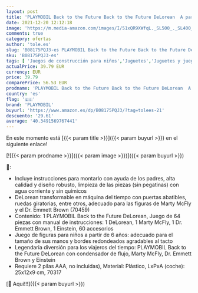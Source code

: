 ```yaml
---
layout: post
title: 'PLAYMOBIL Back to the Future Back to the Future DeLorean  A partir de 6 años  70317 '
date: 2021-12-20 12:12:18
image: 'https://m.media-amazon.com/images/I/51xQR9XWfqL._SL500_._SL400_.jpg'
comments: true
category: ofertas
author: 'tole.es'
slug: 'B08175PQJ3-es PLAYMOBIL Back to the Future Back to the Future DeLorean A...'
sku: 'B08175PQJ3-es'
tags: [ 'Juegos de construcción para niños','Juguetes','Juguetes y juegos','Sets de construcción','playmobil', ]
actualPrice: 39.79 EUR
currency: EUR
price: 39.79
comparePrice: 56.53 EUR
prodname: 'PLAYMOBIL Back to the Future Back to the Future DeLorean  A partir de 6 años  70317 '
country: 'es'
flag: '🇪🇸'
brand: 'PLAYMOBIL'
buyurl: 'https://www.amazon.es/dp/B08175PQJ3/?tag=tolees-21'
descuento: '29.61'
average: '40.3491569767441'
---
```


En este momento está [{{< param title >}}]({{< param buyurl >}}) en el siguiente enlace!

[![{{< param prodname >}}]({{< param image >}})]({{< param buyurl >}})

🔎:

- Incluye instrucciones para montarlo con ayuda de los padres, alta calidad y diseño robusto, limpieza de las piezas (sin pegatinas) con agua corriente y sin químicos
- DeLorean transformable en máquina del tiempo con puertas abatibles, ruedas giratorias, entre otros, adecuado para las figuras de Marty McFly y el Dr. Emmett Brown (70459)
- Contenido: 1 PLAYMOBIL Back to the Future DeLorean, Juego de 64 piezas con manual de instrucciones: 1 DeLorean, 1 Marty McFly, 1 Dr. Emmett Brown, 1 Einstein, 60 accesorios
- Juego de figuras para niños a partir de 6 años: adecuado para el tamaño de sus manos y bordes redondeados agradables al tacto
- Legendaria diversión para los viajeros del tiempo: PLAYMOBIL Back to the Future DeLorean con condensador de flujo, Marty McFly, Dr. Emmett Brown y Einstein
- Requiere 2 pilas AAA, no incluidas), Material: Plástico, LxPxA (coche): 25x12x9 cm, 70317

[🛒 Aquí!!!]({{< param buyurl >}})
